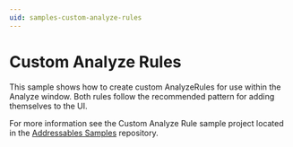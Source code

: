 ```yaml
---
uid: samples-custom-analyze-rules
---
```

# Custom Analyze Rules

This sample shows how to create custom AnalyzeRules for use within the Analyze window. Both rules follow the recommended pattern for adding themselves to the UI. 

For more information see the Custom Analyze Rule sample project located in the [Addressables Samples](https://github.com/Unity-Technologies/Addressables-Sample) repository.